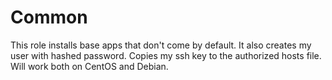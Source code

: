 Common
======
This role installs base apps that don't come by default.
It also creates my user with hashed password.
Copies my ssh key to the authorized hosts file.
Will work both on CentOS and Debian.